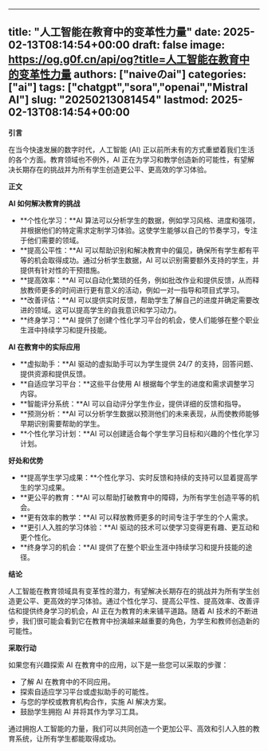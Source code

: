 
---
title: "人工智能在教育中的变革性力量"
date: 2025-02-13T08:14:54+00:00
draft: false
image: https://og.g0f.cn/api/og?title=人工智能在教育中的变革性力量
authors: ["naiveのai"]
categories: ["ai"]
tags: ["chatgpt","sora","openai","Mistral AI"]
slug: "20250213081454"
lastmod: 2025-02-13T08:14:54+00:00
---
**引言**

在当今快速发展的数字时代，人工智能 (AI) 正以前所未有的方式重塑着我们生活的各个方面。教育领域也不例外，AI 正在为学习和教学创造新的可能性，有望解决长期存在的挑战并为所有学生创造更公平、更高效的学习体验。

**正文**

**AI 如何解决教育的挑战**

* **个性化学习：**AI 算法可以分析学生的数据，例如学习风格、进度和强项，并根据他们的特定需求定制学习体验。这使学生能够以自己的节奏学习，专注于他们需要的领域。
* **提高公平性：**AI 可以帮助识别和解决教育中的偏见，确保所有学生都有平等的机会取得成功。通过分析学生数据，AI 可以识别需要额外支持的学生，并提供有针对性的干预措施。
* **提高效率：**AI 可以自动化繁琐的任务，例如批改作业和提供反馈，从而释放教师更多的时间进行更有意义的活动，例如一对一指导和项目式学习。
* **改善评估：**AI 可以提供实时反馈，帮助学生了解自己的进度并确定需要改进的领域。这可以提高学生的自我意识和学习动力。
* **终身学习：**AI 提供了创建个性化学习平台的机会，使人们能够在整个职业生涯中持续学习和提升技能。

**AI 在教育中的实际应用**

* **虚拟助手：**AI 驱动的虚拟助手可以为学生提供 24/7 的支持，回答问题、提供资源和提供反馈。
* **自适应学习平台：**这些平台使用 AI 根据每个学生的进度和需求调整学习内容。
* **智能评分系统：**AI 可以自动评分学生作业，提供详细的反馈和指导。
* **预测分析：**AI 可以分析学生数据以预测他们的未来表现，从而使教师能够早期识别需要帮助的学生。
* **个性化学习计划：**AI 可以创建适合每个学生学习目标和兴趣的个性化学习计划。

**好处和优势**

* **提高学生学习成果：**个性化学习、实时反馈和持续的支持可以显着提高学生的学习成果。
* **更公平的教育：**AI 可以帮助打破教育中的障碍，为所有学生创造平等的机会。
* **更有效率的教学：**AI 可以释放教师更多的时间专注于学生的个人需求。
* **更引人入胜的学习体验：**AI 驱动的技术可以使学习变得更有趣、更互动和更个性化。
* **终身学习的机会：**AI 提供了在整个职业生涯中持续学习和提升技能的途径。

**结论**

人工智能在教育领域具有变革性的潜力，有望解决长期存在的挑战并为所有学生创造更公平、更高效的学习体验。通过个性化学习、提高公平性、提高效率、改善评估和提供终身学习的机会，AI 正在为教育的未来铺平道路。随着 AI 技术的不断进步，我们很可能会看到它在教育中扮演越来越重要的角色，为学生和教师创造新的可能性。

**采取行动**

如果您有兴趣探索 AI 在教育中的应用，以下是一些您可以采取的步骤：

* 了解 AI 在教育中的不同应用。
* 探索自适应学习平台或虚拟助手的可能性。
* 与您的学校或教育机构合作，实施 AI 解决方案。
* 鼓励学生拥抱 AI 并将其作为学习工具。

通过拥抱人工智能的力量，我们可以共同创造一个更加公平、高效和引人入胜的教育系统，让所有学生都能取得成功。